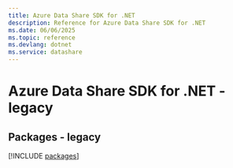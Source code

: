 ```yaml
---
title: Azure Data Share SDK for .NET
description: Reference for Azure Data Share SDK for .NET
ms.date: 06/06/2025
ms.topic: reference
ms.devlang: dotnet
ms.service: datashare
---
```

# Azure Data Share SDK for .NET - legacy
## Packages - legacy
[!INCLUDE [packages](data-share-index.md)]